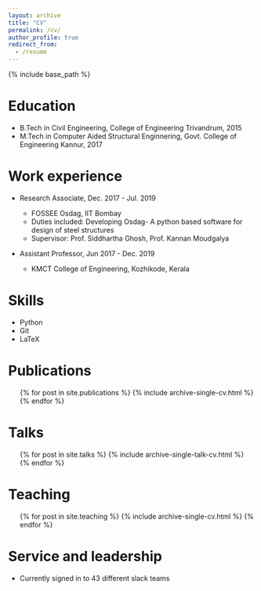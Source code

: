 ```yaml
---
layout: archive
title: "CV"
permalink: /cv/
author_profile: true
redirect_from:
  - /resume
---
```


{% include base_path %}

Education
======
* B.Tech in Civil Engineering, College of Engineering Trivandrum, 2015
* M.Tech in Computer Aided Structural Enginnering, Govt. College of Engineering Kannur, 2017

Work experience
======
* Research Associate, Dec. 2017 - Jul. 2019
  * FOSSEE Osdag, IIT Bombay
  * Duties included: Developing Osdag- A python based software for design of steel structures
  * Supervisor: Prof. Siddhartha Ghosh, Prof. Kannan Moudgalya

* Assistant Professor, Jun 2017 - Dec. 2019
  * KMCT College of Engineering, Kozhikode, Kerala

  
Skills
======
* Python
* Git
* LaTeX


Publications
======
  <ul>{% for post in site.publications %}
    {% include archive-single-cv.html %}
  {% endfor %}</ul>
  
Talks
======
  <ul>{% for post in site.talks %}
    {% include archive-single-talk-cv.html %}
  {% endfor %}</ul>
  
Teaching
======
  <ul>{% for post in site.teaching %}
    {% include archive-single-cv.html %}
  {% endfor %}</ul>
  
Service and leadership
======
* Currently signed in to 43 different slack teams
